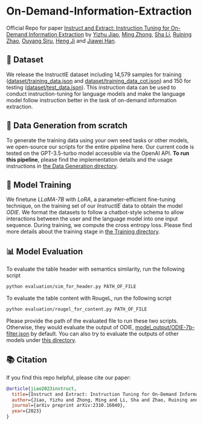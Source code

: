 # On-Demand-Information-Extraction
Official Repo for paper [Instruct and Extract: Instruction Tuning for On-Demand Information Extraction](https://arxiv.org/abs/2310.16040) by [Yizhu Jiao](https://yzjiao.github.io/), [Ming Zhong](https://maszhongming.github.io/), [Sha Li](https://raspberryice.github.io/), [Ruining Zhao](https://ruining0916.github.io/), [Ouyang Siru](https://ozyyshr.github.io/), [Heng Ji](http://blender.cs.illinois.edu/hengji.html) and [Jiawei Han](http://hanj.cs.illinois.edu/).


## :star2: Dataset

We release the InstructIE dataset including 14,579 samples for training ([dataset/training_data.json](https://github.com/yzjiao/On-Demand-IE/blob/main/dataset/training_data.json) and [dataset/training_data_cot.json](https://github.com/yzjiao/On-Demand-IE/blob/main/dataset/training_data_cot.json)) and 150 for testing ([dataset/test_data.json](https://github.com/yzjiao/On-Demand-IE/blob/main/dataset/test_data.json)). 
This instruction data can be used to conduct instruction-tuning for language models and make the language model follow instruction better in the task of on-demand information extraction. 


## :rocket: Data Generation from scratch

To generate the training data using your own seed tasks or other models, we open-source our scripts for the entire pipeline here. Our current code is tested on the GPT-3.5-turbo model accessible via the OpenAI API. 
**To run this pipeline**, please find the implementation details and the usage instructions in [the Data Generation directory](https://github.com/yzjiao/On-Demand-IE/tree/main/data_generation).



## :wrench: Model Training 
We finetune *LLaMA-7B* with *LoRA*, a parameter-efficient fine-tuning technique, on the training set of our *InstructIE* data to obtain the model *ODIE*. 
We format the datasets to follow a chatbot-style schema to allow interactions between the user and the language model into one input sequence.
During training, we compute the cross entropy loss.
Please find more details about the training stage in [the Training directory](https://github.com/yzjiao/On-Demand-IE/tree/main/training).


## :bar_chart: Model Evaluation
To evaluate the table header with semantics similarity, run the following script 
```bash
python evaluation/sim_for_header.py PATH_OF_FILE
```
To evaluate the table content with RougeL, run the following script 
```bash
python evaluation/rougel_for_content.py PATH_OF_FILE
```

Please provide the path of the evaluated file to run these two scripts. Otherwise, they would evaluate the output of ODIE, [model_output/ODIE-7b-filter.json](https://github.com/yzjiao/On-Demand-IE/blob/main/model_output/ODIE-7b-filter.json) by default. You can also try to evaluate the outputs of other models under [this directory](https://github.com/yzjiao/On-Demand-IE/tree/main/model_output). 


## :books: Citation

If you find this repo helpful, please cite our paper:

```bibtex
@article{jiao2023instruct,
  title={Instruct and Extract: Instruction Tuning for On-Demand Information Extraction},
  author={Jiao, Yizhu and Zhong, Ming and Li, Sha and Zhao, Ruining and Ouyang, Siru and Ji, Heng and Han, Jiawei},
  journal={arXiv preprint arXiv:2310.16040},
  year={2023}
}
```